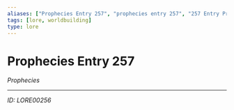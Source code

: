 ```yaml
---
aliases: ["Prophecies Entry 257", "prophecies entry 257", "257 Entry Prophecies"]
tags: [lore, worldbuilding]
type: lore
---
```


# Prophecies Entry 257

*Prophecies*

---
*ID: LORE00256*